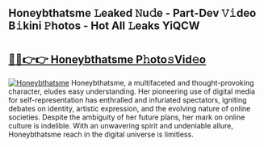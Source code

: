 ## Honeybthatsme 𝙻eaked 𝙽u𝚍e - Part-Dev 𝚅𝚒deo B𝚒kini 𝙿hotos - Hot All 𝙻eaks YiQCW

# <h2><a href="http://ld4uxq.urlbe.top/?page=Honeybthatsme">🔗🔗👉👉 Honeybthatsme P𝚑oto𝚜Vid𝚎o</a></h2>

[![Honeybthatsme](https://i.imgur.com/eBuTRDB.gif)](http://ld4uxq.urlbe.top/?page=Honeybthatsme)
Honeybthatsme, a multifaceted and thought-provoking character, eludes easy understanding. Her pioneering use of digital media for self-representation has enthralled and infuriated spectators, igniting debates on identity, artistic expression, and the evolving nature of online societies. Despite the ambiguity of her future plans, her mark on online culture is indelible. With an unwavering spirit and undeniable allure, Honeybthatsme reach in the digital universe is limitless.

